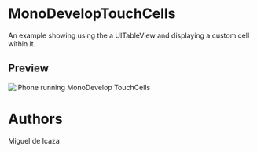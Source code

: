 MonoDevelopTouchCells
=====================

An example showing using the a UITableView and displaying a custom cell within it.

Preview
-------
![iPhone running MonoDevelop TouchCells](http://farm7.static.flickr.com/6013/5999235933_dcab80c0a3.jpg)

Authors
=======

Miguel de Icaza
